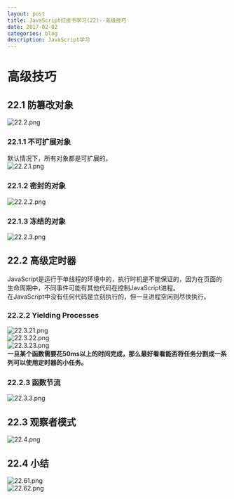 ```yaml
---
layout: post
title: JavaScript红皮书学习(22)--高级技巧
date: 2017-02-02
categories: blog
description: JavaScript学习
---
```


# 高级技巧      

## 22.1 防篡改对象      
![22.2.png](http://upload-images.jianshu.io/upload_images/3001083-f658fffedde2fc10.png?imageMogr2/auto-orient/strip%7CimageView2/2/w/1240)      

### 22.1.1 不可扩展对象      
默认情况下，所有对象都是可扩展的。      
![22.2.1.png](http://upload-images.jianshu.io/upload_images/3001083-555b71cfe04c22fb.png?imageMogr2/auto-orient/strip%7CimageView2/2/w/1240)      

### 22.1.2 密封的对象      
![22.2.2.png](http://upload-images.jianshu.io/upload_images/3001083-97039b72ac171621.png?imageMogr2/auto-orient/strip%7CimageView2/2/w/1240)      

### 22.1.3 冻结的对象      
![22.2.3.png](http://upload-images.jianshu.io/upload_images/3001083-06b94fc81d375f98.png?imageMogr2/auto-orient/strip%7CimageView2/2/w/1240)      

## 22.2 高级定时器      
JavaScript是运行于单线程的环境中的，执行时机是不能保证的，因为在页面的生命周期中，不同事件可能有其他代码在控制JavaScript进程。      
在JavaScript中没有任何代码是立刻执行的，但一旦进程空闲则尽快执行。      

### 22.2.2 Yielding Processes      
![22.3.21.png](http://upload-images.jianshu.io/upload_images/3001083-2896a37b0913fb2e.png?imageMogr2/auto-orient/strip%7CimageView2/2/w/1240)      
![22.3.22.png](http://upload-images.jianshu.io/upload_images/3001083-d0e135ad1222fa6f.png?imageMogr2/auto-orient/strip%7CimageView2/2/w/1240)      
![22.3.23.png](http://upload-images.jianshu.io/upload_images/3001083-dda838cf087aa351.png?imageMogr2/auto-orient/strip%7CimageView2/2/w/1240)      
**一旦某个函数需要花50ms以上的时间完成，那么最好看看能否将任务分割成一系列可以使用定时器的小任务。**      

### 22.2.3 函数节流      
![22.3.3.png](http://upload-images.jianshu.io/upload_images/3001083-ce1dea5201f79cc1.png?imageMogr2/auto-orient/strip%7CimageView2/2/w/1240)      
      
## 22.3 观察者模式      
![22.4.png](http://upload-images.jianshu.io/upload_images/3001083-affa2dd95b3507c7.png?imageMogr2/auto-orient/strip%7CimageView2/2/w/1240)      

## 22.4 小结      
![22.61.png](http://upload-images.jianshu.io/upload_images/3001083-bbacaee4245db558.png?imageMogr2/auto-orient/strip%7CimageView2/2/w/1240)      
![22.62.png](http://upload-images.jianshu.io/upload_images/3001083-d9a63c83c9036f8c.png?imageMogr2/auto-orient/strip%7CimageView2/2/w/1240)      


